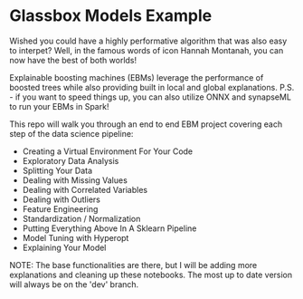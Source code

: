 # Glassbox Models Example

Wished you could have a highly performative algorithm that was also easy to interpet? Well, in the famous words of icon Hannah Montanah, you can now have the best of both worlds! 

Explainable boosting machines (EBMs) leverage the performance of boosted trees while also providing built in local and global explanations. P.S. - if you want to speed things up, you can also utilize ONNX and synapseML to run your EBMs in Spark!

This repo will walk you through an end to end EBM project covering each step of the data science pipeline:
* Creating a Virtual Environment For Your Code 
* Exploratory Data  Analysis
* Splitting Your Data
* Dealing with Missing Values
* Dealing with Correlated Variables
* Dealing with Outliers
* Feature Engineering
* Standardization / Normalization
* Putting Everything Above In A Sklearn Pipeline
* Model Tuning with Hyperopt
* Explaining Your Model

NOTE: The base functionalities are there, but I will be adding more explanations and cleaning up these notebooks. The most up to date version will always be on the 'dev' branch.
